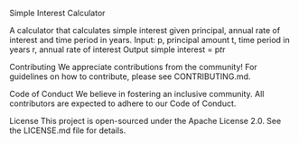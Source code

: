 Simple Interest Calculator

A calculator that calculates simple interest given principal, annual rate of interest and time period in years.
Input:
   p, principal amount
   t, time period in years
   r, annual rate of interest
Output
   simple interest = p*t*r

Contributing
We appreciate contributions from the community! For guidelines on how to contribute, please see CONTRIBUTING.md.

Code of Conduct
We believe in fostering an inclusive community. All contributors are expected to adhere to our Code of Conduct.

License
This project is open-sourced under the Apache License 2.0. See the LICENSE.md file for details.
